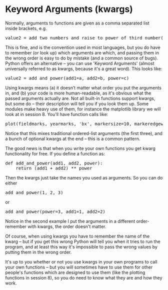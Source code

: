 Keyword Arguments (kwargs)
=========================

Normally, arguments to functions are given as a comma separated list inside brackets, e.g. 

<pre>value2 = add_two_numbers_and_raise_to_power_of_third_number(a, b, c)
</pre>

This is fine, and is the convention used in most languages, but you do have to remember (or look up) which arguments are which, 
and passing them in the wrong order is easy to do by mistake (and a common source of bugs). 
Python offers an alternative – you can use 'Keyword Arguments' (almost universally referred to as kwargs, because it's a great word). This looks like:

<pre>value2 = add_and_power(add1=a, add2=b, power=c)
</pre>

Using kwargs means (a) it doesn’t matter what order you put the arguments in, and (b) your code is more human-readable, 
as it's obvious what the passed arguments actually are. Not all built-in functions support kwargs, but some do – 
their description will tell you if you look them up. Some modules make heavy use of them, for instance the 
matplotlib library we will look at in session 8. You'll have function calls like:

<pre>plot(fieldmarks, yearmarks, 'bx', markersize=10, markeredgewidth=3, zorder=3)
</pre>

Notice that this mixes traditional ordered-list arguments (the first three), and a bunch of optional kwargs at the end – this is a common pattern.

The good news is that when you write your own functions you get kwarg functionality for free. If you define a function as:

<pre>def add_and_power(add1, add2, power):
    return (add1 + add2) ** power
</pre>

Then the kwargs just take the names you used as arguments. So you can do either

<pre>add_and_power(1, 2, 3)
</pre>

or

<pre>add_and_power(power=3, add1=1, add2=2)
</pre>

Notice in the second example I put the arguments in a different order- remember with kwargs, the order doesn't matter.

Of course, when using kwargs you have to remember the name of the kwarg – but if you get this wrong Python will tell you when it
tries to run the program, and at least this way it's impossible to pass the wrong values by putting them in the wrong order.

It's up to you whether or not you use kwargs in your own programs to call your own functions – but you will sometimes 
have to use them for other people's functions which are designed to use them (like the plotting functions in session 8), 
so you do need to know what they are and how they work.
